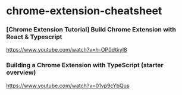 # chrome-extension-cheatsheet

### [Chrome Extension Tutorial] Build Chrome Extension with React & Typescript
https://www.youtube.com/watch?v=h-OP0dtkyI8

### Building a Chrome Extension with TypeScript (starter overview)
https://www.youtube.com/watch?v=01vp9cYbQus



